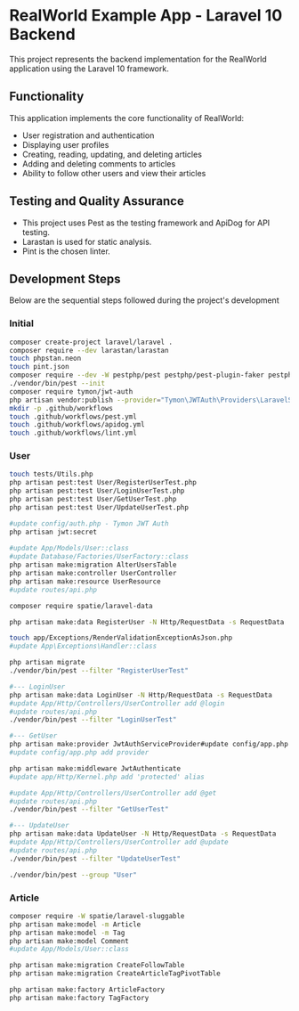 # RealWorld Example App - Laravel 10 Backend

This project represents the backend implementation for the RealWorld application using the Laravel 10 framework.

## Functionality

This application implements the core functionality of RealWorld:

- User registration and authentication
- Displaying user profiles
- Creating, reading, updating, and deleting articles
- Adding and deleting comments to articles
- Ability to follow other users and view their articles

## Testing and Quality Assurance

- This project uses Pest as the testing framework and ApiDog for API testing.
- Larastan is used for static analysis.
- Pint is the chosen linter.

## Development Steps

Below are the sequential steps followed during the project's development

### Initial
```bash
composer create-project laravel/laravel .
composer require --dev larastan/larastan
touch phpstan.neon
touch pint.json
composer require --dev -W pestphp/pest pestphp/pest-plugin-faker pestphp/pest-plugin-laravel
./vendor/bin/pest --init
composer require tymon/jwt-auth
php artisan vendor:publish --provider="Tymon\JWTAuth\Providers\LaravelServiceProvider"
mkdir -p .github/workflows
touch .github/workflows/pest.yml
touch .github/workflows/apidog.yml
touch .github/workflows/lint.yml
```

### User
```bash
touch tests/Utils.php
php artisan pest:test User/RegisterUserTest.php
php artisan pest:test User/LoginUserTest.php
php artisan pest:test User/GetUserTest.php
php artisan pest:test User/UpdateUserTest.php

#update config/auth.php - Tymon JWT Auth
php artisan jwt:secret
          
#update App/Models/User::class
#update Database/Factories/UserFactory::class
php artisan make:migration AlterUsersTable
php artisan make:controller UserController
php artisan make:resource UserResource
#update routes/api.php

composer require spatie/laravel-data

php artisan make:data RegisterUser -N Http/RequestData -s RequestData

touch app/Exceptions/RenderValidationExceptionAsJson.php
#update App\Exceptions\Handler::class

php artisan migrate
./vendor/bin/pest --filter "RegisterUserTest"

#--- LoginUser
php artisan make:data LoginUser -N Http/RequestData -s RequestData
#update App/Http/Controllers/UserController add @login
#update routes/api.php
./vendor/bin/pest --filter "LoginUserTest"

#--- GetUser
php artisan make:provider JwtAuthServiceProvider#update config/app.php add
#update config/app.php add provider

php artisan make:middleware JwtAuthenticate
#update app/Http/Kernel.php add 'protected' alias

#update App/Http/Controllers/UserController add @get
#update routes/api.php
./vendor/bin/pest --filter "GetUserTest"

#--- UpdateUser
php artisan make:data UpdateUser -N Http/RequestData -s RequestData
#update App/Http/Controllers/UserController add @update
#update routes/api.php
./vendor/bin/pest --filter "UpdateUserTest"

./vendor/bin/pest --group "User"
```

### Article
```bash
composer require -W spatie/laravel-sluggable
php artisan make:model -m Article 
php artisan make:model -m Tag
php artisan make:model Comment
#update App/Models/User::class

php artisan make:migration CreateFollowTable
php artisan make:migration CreateArticleTagPivotTable

php artisan make:factory ArticleFactory
php artisan make:factory TagFactory
```
